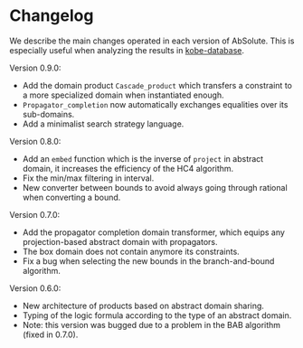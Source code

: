 # Changelog

We describe the main changes operated in each version of AbSolute.
This is especially useful when analyzing the results in [kobe-database](https://github.com/ptal/kobe-database).

Version 0.9.0:
  * Add the domain product `Cascade_product` which transfers a constraint to a more specialized domain when instantiated enough.
  * `Propagator_completion` now automatically exchanges equalities over its sub-domains.
  * Add a minimalist search strategy language.

Version 0.8.0:
  * Add an `embed` function which is the inverse of `project` in abstract domain, it increases the efficiency of the HC4 algorithm.
  * Fix the min/max filtering in interval.
  * New converter between bounds to avoid always going through rational when converting a bound.

Version 0.7.0:
  * Add the propagator completion domain transformer, which equips any projection-based abstract domain with propagators.
  * The box domain does not contain anymore its constraints.
  * Fix a bug when selecting the new bounds in the branch-and-bound algorithm.

Version 0.6.0:
  * New architecture of products based on abstract domain sharing.
  * Typing of the logic formula according to the type of an abstract domain.
  * Note: this version was bugged due to a problem in the BAB algorithm (fixed in 0.7.0).
